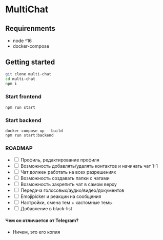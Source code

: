 # MultiChat

## Requirenments

- node ^16
- docker-compose

## Getting started

```bash
git clone multi-chat
cd multi-chat
npm i
```

### Start frontend

```
npm run start
```

### Start backend

```
docker-compose up --build
npm run start:backend
```

### ROADMAP

- <input type="checkbox" /> Профиль, редактирование профиля
- <input type="checkbox" /> Возможность добавлять/удалять контактов и начинать чат 1-1
- <input type="checkbox" /> Чат должен работать на всех разрешениях
- <input type="checkbox" /> Возможность создавать папки с чатами
- <input type="checkbox" /> Возможность закрепить чат в самом верху
- <input type="checkbox" /> Передача голосовых/аудио/видео/документов
- <input type="checkbox" /> Emojipicker и реакции на сообщения
- <input type="checkbox" /> Настройки, смена тем + кастомные темы
- <input type="checkbox" /> Добавление в black-list

#### Чем он отличается от Telegram?

- Ничем, это его копия
